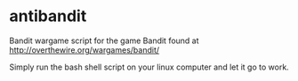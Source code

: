 # antibandit
Bandit wargame script for the game Bandit found at http://overthewire.org/wargames/bandit/

Simply run the bash shell script on your linux computer and let it go to work.

